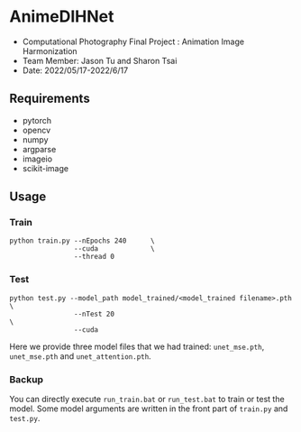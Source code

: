 # AnimeDIHNet
- Computational Photography Final Project : Animation Image Harmonization 
- Team Member: Jason Tu and Sharon Tsai
- Date: 2022/05/17-2022/6/17

## Requirements
- pytorch
- opencv
- numpy
- argparse
- imageio
- scikit-image

## Usage
### Train
```
python train.py --nEpochs 240      \
                --cuda             \ 
                --thread 0
```
### Test
```
python test.py --model_path model_trained/<model_trained filename>.pth  \
                --nTest 20                                               \
                --cuda
```
Here we provide three model files that we had trained: `unet_mse.pth`, `unet_mse.pth` and `unet_attention.pth`.

### Backup
You can directly execute `run_train.bat` or `run_test.bat` to train or test the model. Some model arguments are written in the front part of `train.py` and `test.py`.

